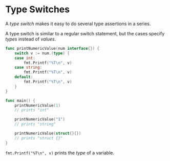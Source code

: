 # Type Switches

A *type switch* makes it easy to do several type assertions in a series.

A type switch is similar to a regular switch statement, but the cases specify *types* instead of *values*.

```go
func printNumericValue(num interface{}) {
	switch v := num.(type) {
	case int:
		fmt.Printf("%T\n", v)
	case string:
		fmt.Printf("%T\n", v)
	default:
		fmt.Printf("%T\n", v)
	}
}

func main() {
	printNumericValue(1)
	// prints "int"

	printNumericValue("1")
	// prints "string"

	printNumericValue(struct{}{})
	// prints "struct {}"
}
```

`fmt.Printf("%T\n", v)` prints the *type* of a variable.



